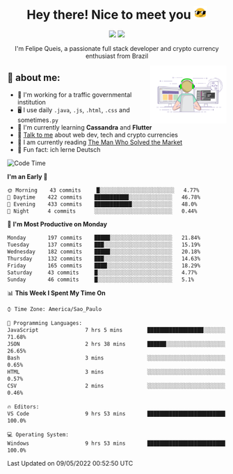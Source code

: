 
<h1 align="center">Hey there! Nice to meet you <img src="assets/sunglasses.gif" width="30"/></h1>

<p align="center">
  <a href="https://www.linkedin.com/in/fqueis"><img src="https://img.shields.io/badge/-LinkedIn-blue?style=flat&logo=Linkedin&logoColor=white" /></a>
  <a href="mailto:fqueis@gmail.com"><img src="https://img.shields.io/badge/-Gmail-c14438?style=flat&logo=Gmail&logoColor=white" /></a>
</p>

<p align="center">I'm Felipe Queis, a passionate full stack developer and crypto currency enthusiast from Brazil</p>

<img width="35%" align="right" alt="fqueis" src="assets/profile.gif" /></p>

## 🤵 about me:

- 🏢 I'm working for a traffic governmental institution
- 🖥️ I use daily `.java`, `.js`, `.html`, `.css` and sometimes`.py`
- 🌱 I'm currently learning **Cassandra** and **Flutter**
- 💬 [Talk to me](https://github.com/fqueis/fqueis/discussions) about web dev, tech and crypto currencies
- 📖 I am currently reading [The Man Who Solved the Market](https://amzn.com/073521798X)
- 💭 Fun fact: ich lerne Deutsch

<!--START_SECTION:waka-->
![Code Time](http://img.shields.io/badge/Code%20Time-0-blue)

**I'm an Early 🐤** 

```text
🌞 Morning    43 commits     █░░░░░░░░░░░░░░░░░░░░░░░░   4.77% 
🌆 Daytime    422 commits    ███████████░░░░░░░░░░░░░░   46.78% 
🌃 Evening    433 commits    ████████████░░░░░░░░░░░░░   48.0% 
🌙 Night      4 commits      ░░░░░░░░░░░░░░░░░░░░░░░░░   0.44%

```
📅 **I'm Most Productive on Monday** 

```text
Monday       197 commits    █████░░░░░░░░░░░░░░░░░░░░   21.84% 
Tuesday      137 commits    ███░░░░░░░░░░░░░░░░░░░░░░   15.19% 
Wednesday    182 commits    █████░░░░░░░░░░░░░░░░░░░░   20.18% 
Thursday     132 commits    ███░░░░░░░░░░░░░░░░░░░░░░   14.63% 
Friday       165 commits    ████░░░░░░░░░░░░░░░░░░░░░   18.29% 
Saturday     43 commits     █░░░░░░░░░░░░░░░░░░░░░░░░   4.77% 
Sunday       46 commits     █░░░░░░░░░░░░░░░░░░░░░░░░   5.1%

```


📊 **This Week I Spent My Time On** 

```text
⌚︎ Time Zone: America/Sao_Paulo

💬 Programming Languages: 
JavaScript               7 hrs 5 mins        ██████████████████░░░░░░░   71.68% 
JSON                     2 hrs 38 mins       ██████░░░░░░░░░░░░░░░░░░░   26.65% 
Bash                     3 mins              ░░░░░░░░░░░░░░░░░░░░░░░░░   0.65% 
HTML                     3 mins              ░░░░░░░░░░░░░░░░░░░░░░░░░   0.57% 
CSV                      2 mins              ░░░░░░░░░░░░░░░░░░░░░░░░░   0.46%

🔥 Editors: 
VS Code                  9 hrs 53 mins       █████████████████████████   100.0%

💻 Operating System: 
Windows                  9 hrs 53 mins       █████████████████████████   100.0%

```


 Last Updated on 09/05/2022 00:52:50 UTC
<!--END_SECTION:waka-->
